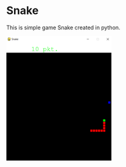 # Snake
This is simple game Snake created in python. 





![alt text](https://github.com/kkklich/Snake/blob/main/SnakeScreen.png?raw=true)

